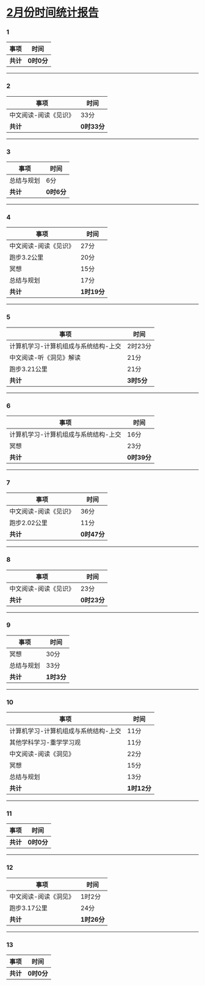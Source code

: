 # [2月份时间统计报告](https://github.com/lusuzi/gitblog/issues/11)

### 1

| 事项           | 时间     |
| -------------- | -------- |
| **共计**       | **0时0分** |

---

### 2

| 事项                  | 时间        |
| --------------------- | ----------- |
| 中文阅读-阅读《见识》 | 33分        |
| **共计**              | **0时33分** |

---

### 3

| 事项           | 时间       |
| -------------- | ---------- |
| 总结与规划     | 6分        |
| **共计**       | **0时6分** |

---

### 4

| 事项                  | 时间        |
| --------------------- | ----------- |
| 中文阅读-阅读《见识》 | 27分        |
| 跑步3.2公里           | 20分        |
| 冥想                  | 15分        |
| 总结与规划            | 17分        |
| **共计**              | **1时19分** |

---

### 5

| 事项                                 | 时间       |
| ------------------------------------ | ---------- |
| 计算机学习-计算机组成与系统结构-上交 | 2时23分    |
| 中文阅读-听《洞见》解读              | 21分       |
| 跑步3.21公里                         | 21分       |
| **共计**                             | **3时5分** |

---

### 6

| 事项                                 | 时间        |
| ------------------------------------ | ----------- |
| 计算机学习-计算机组成与系统结构-上交 | 16分        |
| 冥想                                 | 23分        |
| **共计**                             | **0时39分** |

---

### 7

| 事项                  | 时间        |
| --------------------- | ----------- |
| 中文阅读-阅读《见识》 | 36分        |
| 跑步2.02公里          | 11分        |
| **共计**              | **0时47分** |

---

### 8

| 事项                  | 时间        |
| --------------------- | ----------- |
| 中文阅读-阅读《见识》 | 23分        |
| **共计**              | **0时23分** |

---

### 9

| 事项          | 时间       |
| ------------- | ---------- |
| 冥想          | 30分       |
| 总结与规划    | 33分       |
| **共计**      | **1时3分** |

---

### 10

| 事项                                 | 时间        |
| ------------------------------------ | ----------- |
| 计算机学习-计算机组成与系统结构-上交 | 11分        |
| 其他学科学习-重学学习观              | 11分        |
| 中文阅读-阅读《洞见》                | 22分        |
| 冥想                                 | 15分        |
| 总结与规划                           | 13分        |
| **共计**                             | **1时12分** |

---

### 11

| 事项          | 时间     |
| ------------- | -------- |
| **共计**      | **0时0分** |

---

### 12

| 事项                  | 时间        |
| --------------------- | ----------- |
| 中文阅读-阅读《洞见》 | 1时2分      |
| 跑步3.17公里          | 24分        |
| **共计**              | **1时26分** |

---

### 13

| 事项          | 时间       |
| ------------- | ---------- |
| **共计**      | **0时0分** |